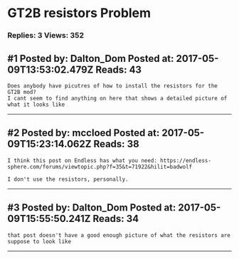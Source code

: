 # GT2B resistors Problem

### Replies: 3 Views: 352

## \#1 Posted by: Dalton_Dom Posted at: 2017-05-09T13:53:02.479Z Reads: 43

```
Does anybody have picutres of how to install the resistors for the GT2B mod?
I cant seem to find anything on here that shows a detailed picture of what it looks like
```

---
## \#2 Posted by: mccloed Posted at: 2017-05-09T15:23:14.062Z Reads: 38

```
I think this post on Endless has what you need: https://endless-sphere.com/forums/viewtopic.php?f=35&t=71922&hilit=badwolf

I don't use the resistors, personally.
```

---
## \#3 Posted by: Dalton_Dom Posted at: 2017-05-09T15:55:50.241Z Reads: 34

```
that post doesn't have a good enough picture of what the resistors are suppose to look like
```

---
